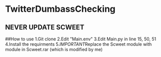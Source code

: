 # TwitterDumbassChecking
 
## NEVER UPDATE SCWEET
 
##How to use
1.Git clone
2.Edit "Main.env"
3.Edit Main.py in line 15, 50, 51
4.Install the requirments
5.*IMPORTANT*Replace the Scweet module with module in Scweet.rar (which is modified by me)

